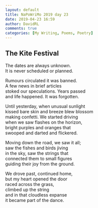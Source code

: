 ```yaml
---  
layout: default  
title: NaPoWriMo 2019 day 23  
date: 2019-04-23 16:59  
author: DavidRL  
comments: true  
categories: [My Writing, Poems, Poetry]  
---  
```

<!-- wp:heading -->  
<h2>The Kite Festival</h2>  
<!-- /wp:heading -->  
  
<!-- wp:paragraph -->  
<p>The dates are always unknown.<br />  
It is never scheduled or planned.</p>  
<!-- /wp:paragraph -->  
  
<!-- wp:paragraph -->  
<p>Rumours circulated it was banned.<br />  
A few news in brief articles <br />  
stoked our speculations. Years passed<br />  
and life happened. It was forgotten.</p>  
<!-- /wp:paragraph -->  
  
<!-- wp:paragraph -->  
<p>Until yesterday, when unusual sunlight<br />  
kissed bare skin and breeze blew blossom<br />  
making confetti. We started driving<br />  
when we saw flashes on the horizon,<br />  
bright purples and oranges that<br />  
swooped and darted and flickered.</p>  
<!-- /wp:paragraph -->  
  
<!-- wp:paragraph -->  
<p>Moving down the road, we saw it all;<br /> saw the fishes and birds jiving<br /> in the sky, saw the strings that <br /> connected them to small figures<br /> guiding their joy from the ground.</p>  
<!-- /wp:paragraph -->  
  
<!-- wp:paragraph -->  
<p>We drove past, continued home,<br />  
but my heart opened the door<br />  
raced across the grass,<br />  
climbed up the string<br />  
and in that cloudless expanse<br />  
it became part of the dance.</p>  
<!-- /wp:paragraph -->  
  